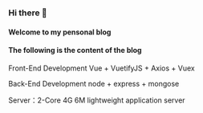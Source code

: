 ### Hi there 👋
#### Welcome to my pensonal blog
#### The following is the content of the blog

  Front-End Development Vue + VuetifyJS + Axios + Vuex
  
  Back-End Development node + express + mongose
  
  Server：2-Core 4G 6M lightweight application server

<!--
**bwpows/bwpows** is a ✨ _special_ ✨ repository because its `README.md` (this file) appears on your GitHub profile.

Here are some ideas to get you started:

- 🔭 I’m currently working on ...
- 🌱 I’m currently learning ...
- 👯 I’m looking to collaborate on ...
- 🤔 I’m looking for help with ...
- 💬 Ask me about ...
- 📫 How to reach me: ...
- 😄 Pronouns: ...
- ⚡ Fun fact: ...
-->
